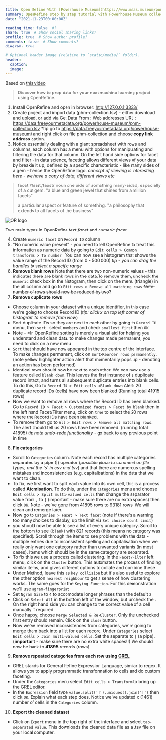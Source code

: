 ```yaml
---
title: Open Refine With [Powerhouse Museum](https://www.maas.museum/powerhouse-museum/) collection data
summary: OpenRefine step by step tutorial with Powerhouse Museum collection data
date: "2021-11-23T00:00:00Z"

reading_time: false  #?
share: true  # Show social sharing links?
profile: true  # Show author profile?
comments: false  # Show comments?
diagram: true

# Optional header image (relative to `static/media/` folder).
header:
  caption: 
  image:
---
```



Based on [this video](https://)
> Discover how to prep data for your next machine learning project using OpenRefine.

1. Install OpenRefine and open in browser: http://127.0.0.1:3333/
2. Create project and import data (phm-collection.tsv) - either download and upload, or add via Get Data From : Web addresses URL : https://data.freeyourmetadata.org/powerhouse-museum/phm-collection.tsv *tip go to https://data.freeyourmetadata.org/powerhouse-museum/ and right click on file phm-collection and choose **copy link address** option.
3. Notice essentially dealing with a giant spreadsheet with rows and columns, each column has a menu with options for manipulating and filtering the data for that column. On the left hand side options for facet and filter - in data science, faceting allows different views of your data by breakin it up, defined by a specific characteristic - like many sides of a gem - hence the OpenRefine logo. *concept of viewing is interesting here - we have a copy of data, different views etc*
> facet
> /ˈfasɪt,ˈfasɛt/
> noun
> one side of something many-sided, especially of a cut gem.
> "a blue and green jewel that shines from a million facets"
> 
> a particular aspect or feature of something.
> "a philosophy that extends to all facets of the business"

![OR logo](https://upload.wikimedia.org/wikipedia/commons/4/4b/OpenRefine_New_Logo.png)

Two main types in OpenRefine *text facet* and *numeric facet*

4. Create `numeric facet` on ``Record ID`` column
5. "No numeric value present" - you need to tell OpenRefine to treat this information as numeric data by going to ``Edit cells > Common transforms > To number `` You can now see a histogram that shows the value range of the Record ID (from 0 - 500 000) *tip - you can drag the handles to select a specific range*
6. **Remove blank rows**
Note that there are two non-numeric values - this indicates there are blank rows in the data.To remove them, uncheck the `numeric` check box in the histogram, then click on the menu (triangle) in the all column and go to `Edit rows > Remove all matching rows` ~~Note: number of rows should now be reduced by two?~~
7. **Remove duplicate rows**
* Choose column in your dataset with a unique identifier, in this case we're going to choose Record ID (*tip: click x on top left corner of histogram to remove from view*)
* Sort duplicate IDs so they are next to each other by going to `Record ID` menu, then `sort ` select `numbers` and check `smallest first` then `OK`
* Note - *In OpenRefine sorting is merely a visual aid for helping you understand and clean data. to make changes made permanent, you need to click on a new menu 
* `Sort` that should have now appeared in the top centre of the interface. To make changes permanent, click on `Sort>Reorder rows permanently`. (note yellow highlighter action alert that momentarily pops up - denoting an action has been performed)
* Identical rows should now be next to each other. We can now use a feature called `blank down`. This leaves the first instance of a duplicate record intact, and turns all subsequent duplicate entries into blank cells. To do this, Go to `Record ID > Edit cells >Blank down` Alert: 20 duplicate record IDs (cells) have now been blanked (Running total 41915 rows)
* Now we want to remove all rows where the Record ID has been blanked. Go to `Record ID > Facet > Customized facets > Facet by blank` then in the left hand Facet/Filter menu, click on `true` to select the 20 rows where the Record IDs have been blanked.
* To remove them go to `All > Edit rows > Remove all matching rows`. The alert should tell us 20 rows have been removed. (running total 41895)
*tip note undo-redo functionality* - go back to any previous point in time
8. **Fix categories**
* Scroll to `Categories` column. Note each record has multiple categories separated by a pipe (|) operator (*possible place to comment on file types, and the 's' in csv and tsv*) and that there are numerous spelling mistakes and inconsistencies (e.g. capitalisations) in the data that we want to clean.
* To fix, we first want to split each value into its own cell, this is a process called **Atomisation**. To do this, under the `Categories` menu and choose `Edit cells > Split multi-valued cells` then change the separator value from `,` to `|` (important - make sure there are no extra spaces) then click `OK`. Note - we've gone from 41895 rows to 93181 rows. We will clean and remerge later.
* Now go to `Catgories > Facet > Text facet` (note if there's a warning too many choices to display, up the limit via `Set choice count limit`)
* you should now be able to see a list of every unique category. Scroll to the bottom to see `(blank)` with 821 records (this means no category was specified). Scroll through the items to see problems with the data - multiple entries due to inconsistent spelling and capitalisation when we really only want one category rather than unwanted variants (in most cases). Items which should be in the same category are separated.
* To fix this we use a process called clustering. In the `Facet/Filter` left menu, click on the `Cluster` button. This automates the process of finding similar items, and gives different options to collate and combine these
* Under Method, leave this as `key collision` but it's also useful to explore the other option `nearest neighbour` to get a sense of how clustering works. The same goes for the `Keying Function`. For this demonstration we'll use `ngram-fingerprint`
* Set `Ngram Size` to `4` to accomodate longer phrases than the default `2`
* Click on `Select All` in the bottom left of the window, but uncheck the . On the right hand side you can change to the correct value of a cell manually if required. 
* Once happy, choose `Merge Selected & Re-Cluster`. Only the unchecked first entry should remain. Click on the `close` button.
* Now we've removed inconsistences from categories, we're going to merge them back into a list for each record. Under `Categories` select `Edit cells > Join multi-valued cells`. Set the separate to `|` (a pipe). (**important** - make sure there are no extra white spaces!!) We should now be back to **41895** records (rows)

9. **Remove repeated categories from each row using [GREL](https://docs.openrefine.org/manual/grelfunctions)**
* GREL stands for General Refine Expression Language, similar to regex. It allows you to apply programmatic transformation to cells and do custom faceting. 
* Under the `Categories` menu select `Edit cells > Transform` to bring up the GREL editor.
* In the `Expression` field type `value.split('|').uniques().join('|')` then click `OK`. Explain what each step does. Notice we've updated x (1461) number of cells in the `Categories` column.
10. **Export the cleaned dataset**
* Click on `Export` menu in the top right of the interface and select `tab-separated value`. This downloads the cleaned data file as a .tsv file on your local computer.